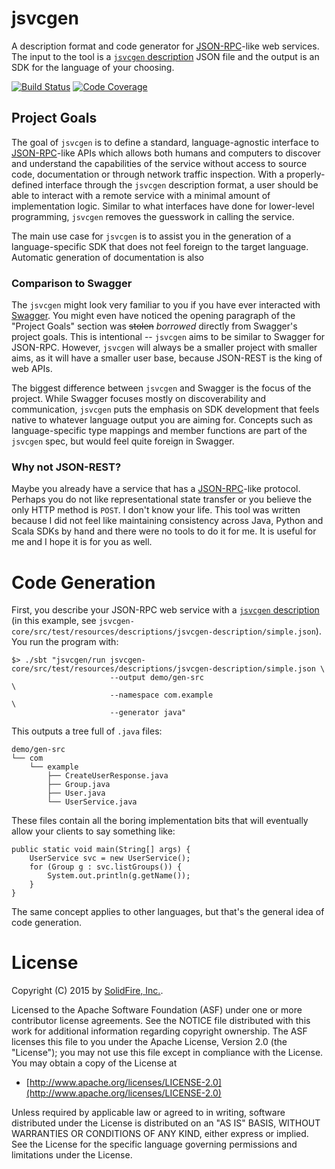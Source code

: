 jsvcgen
=======

A description format and code generator for [JSON-RPC][JSON-RPC]-like web services.
The input to the tool is a [`jsvcgen` description][JsvcgenDescription] JSON file and the output is an SDK for the
 language of your choosing.

[![Build Status](https://travis-ci.org/solidfire/jsvcgen.svg?branch=develop)](https://travis-ci.org/solidfire/jsvcgen)
[![Code Coverage](https://img.shields.io/codecov/c/github/solidfire/jsvcgen.svg)](https://codecov.io/gh/solidfire/jsvcgen)

Project Goals
-------------

The goal of `jsvcgen` is to define a standard, language-agnostic interface to [JSON-RPC][JSON-RPC]-like APIs which
 allows both humans and computers to discover and understand the capabilities of the service without access to source
 code, documentation or through network traffic inspection.
With a properly-defined interface through the `jsvcgen` description format, a user should be able to interact with a
 remote service with a minimal amount of implementation logic.
Similar to what interfaces have done for lower-level programming, `jsvcgen` removes the guesswork in calling the
 service.

The main use case for `jsvcgen` is to assist you in the generation of a language-specific SDK that does not feel foreign
 to the target language.
Automatic generation of documentation is also

### Comparison to Swagger

The `jsvcgen` might look very familiar to you if you have ever interacted with [Swagger][Swagger-spec].
You might even have noticed the opening paragraph of the "Project Goals" section was ~~stolen~~ *borrowed* directly from
 Swagger's project goals.
This is intentional -- `jsvcgen` aims to be similar to Swagger for JSON-RPC.
However, `jsvcgen` will always be a smaller project with smaller aims, as it will have a smaller user base, because
 JSON-REST is the king of web APIs.

The biggest difference between `jsvcgen` and Swagger is the focus of the project.
While Swagger focuses mostly on discoverability and communication, `jsvcgen` puts the emphasis on SDK development that
 feels native to whatever language output you are aiming for.
Concepts such as language-specific type mappings and member functions are part of the `jsvcgen` spec, but would feel
 quite foreign in Swagger.

### Why not JSON-REST?

Maybe you already have a service that has a [JSON-RPC][JSON-RPC]-like protocol.
Perhaps you do not like representational state transfer or you believe the only HTTP method is `POST`.
I don't know your life.
This tool was written because I did not feel like maintaining consistency across Java, Python and Scala SDKs by hand and
 there were no tools to do it for me.
It is useful for me and I hope it is for you as well.

Code Generation
===============

First, you describe your JSON-RPC web service with a [`jsvcgen` description][JsvcgenDescription] (in this example, see
 `jsvcgen-core/src/test/resources/descriptions/jsvcgen-description/simple.json`).
You run the program with:

    $> ./sbt "jsvcgen/run jsvcgen-core/src/test/resources/descriptions/jsvcgen-description/simple.json \
                          --output demo/gen-src                                                        \
                          --namespace com.example                                                      \
                          --generator java"

This outputs a tree full of `.java` files:

    demo/gen-src
    └── com
        └── example
            ├── CreateUserResponse.java
            ├── Group.java
            ├── User.java
            └── UserService.java

These files contain all the boring implementation bits that will eventually allow your clients to say something like:

    public static void main(String[] args) {
        UserService svc = new UserService();
        for (Group g : svc.listGroups()) {
            System.out.println(g.getName());
        }
    }

The same concept applies to other languages, but that's the general idea of code generation.

License
=======

Copyright (C) 2015 by [SolidFire, Inc.](mailto:jason.womack@solidfire.com).

Licensed to the Apache Software Foundation (ASF) under one or more contributor license agreements.  See the NOTICE file
distributed with this work for additional information regarding copyright ownership.  The ASF licenses this file to you
under the Apache License, Version 2.0 (the "License"); you may not use this file except in compliance with the License.
You may obtain a copy of the License at

 - [http://www.apache.org/licenses/LICENSE-2.0](http://www.apache.org/licenses/LICENSE-2.0)

Unless required by applicable law or agreed to in writing, software distributed under the License is distributed on an
"AS IS" BASIS, WITHOUT WARRANTIES OR CONDITIONS OF ANY KIND, either express or implied.  See the License for the
specific language governing permissions and limitations under the License.

 [JSON-RPC]: http://json-rpc.org/
 [JsvcgenDescription]: https://github.com/solidfire/jsvcgen/blob/master/doc/JsvcgenDescription.md
 [Swagger-spec]: https://github.com/wordnik/swagger-spec
